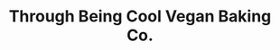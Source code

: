 ---
title: "Through Being Cool Vegan Baking Co."
url: /toronto/through-being-cool-vegan-baking-co/
shop: Bäckerei
---